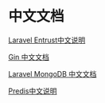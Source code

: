 # 中文文档

[Laravel Entrust中文说明](entrust/README-cn.md)  

[Gin 中文文档](gin/README-cn.md)  

[Laravel MongoDB 中文文档](laravel-mongodb/README-cn.md)

[Predis中文说明](predis/README-cn.md)